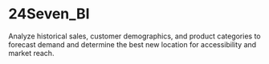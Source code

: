 # 24Seven_BI
Analyze historical sales, customer demographics, and product categories to forecast demand and determine the best new location for accessibility and market reach.
